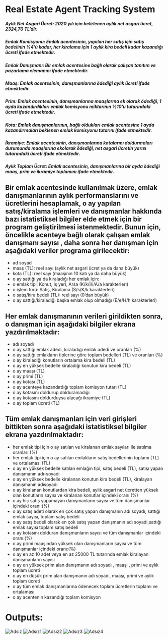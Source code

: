 # Real Estate Agent Tracking System
##### Aylık Net Asgari Ücret: 2020 yılı için belirlenen aylık net asgari ücret, 2324,70 TL’dir.
##### Emlak Komisyonu: Emlak acentesinin, yapılan her satış için satış bedelinin %4’ü kadar, her kiralama için 1 aylık kira bedeli kadar kazandığı ücreti ifade etmektedir.
##### Emlak Danışmanı: Bir emlak acentesine bağlı olarak çalışan tanıtım ve pazarlama elemanını ifade etmektedir.
##### Maaş: Emlak acentesinin, danışmanlarına ödediği aylık ücreti ifade etmektedir.
##### Prim: Emlak acentesinin, danışmanlarına maaşlarına ek olarak ödediği, 1 ayda kazandırdıkları emlak komisyonu miktarının %10’u tutarındaki ücreti ifade etmektedir.
##### Kota: Emlak danışmanlarının, bağlı oldukları emlak acentesine 1 ayda kazandırmaları beklenen emlak komisyonu tutarını ifade etmektedir.
##### İkramiye: Emlak acentesinin, danışmanlarına kotalarını doldurmaları durumunda maaşlarına ekolarak ödediği, net asgari ücretin yarısı tutarındaki ücreti ifade etmektedir.
##### Aylık Toplam Ücret: Emlak acentesinin, danışmanlarına bir ayda ödediği maaş, prim ve ikramiye toplamını ifade etmektedir.

## Bir emlak acentesinde kullanılmak üzere, emlak danışmanlarının aylık performanslarını ve ücretlerini hesaplamak, o ay yapılan satış/kiralama işlemleri ve danışmanlar hakkında bazı istatistiksel bilgiler elde etmek için bir program geliştirilmesi istenmektedir. Bunun için, öncelikle acenteye bağlı olarak çalışan emlak danışmanı sayısı , daha sonra her danışman için aşağıdaki veriler programa girilecektir:
* ad soyad
* maaş (TL): reel sayı (aylık net asgari ücret ya da daha büyük)
* kota (TL): reel sayı (maaşının 10 katı ya da daha büyük)
* o ay sattığı ya da kiraladığı her emlak için:
* o emlak tipi: Konut, İş yeri, Arsa (K/k/İ/i/A/a karakterleri)
* o işlem türü: Satış, Kiralama (S/s/K/k karakterleri)
* o satış/kira bedeli (TL): reel sayı (0’dan büyük)
* o ay sattığı/kiraladığı başka emlak olup olmadığı (E/e/H/h karakterleri)
## Her emlak danışmanının verileri girildikten sonra, o danışman için aşağıdaki bilgiler ekrana yazdırılmaktadır:
* adı soyadı
* o ay sattığı emlak adedi, kiraladığı emlak adedi ve oranları (%)
* o ay sattığı emlakların tiplerine göre toplam bedelleri (TL) ve oranları (%)
* o ay kiraladığı konutların ortalama kira bedeli (TL)
* o ay en yüksek bedelle kiraladığı konutun kira bedeli (TL)
* o ay maaşı (TL)
* o ay primi (TL)
* o ay kotası (TL)
* o ay acenteye kazandırdığı toplam komisyon tutarı (TL)
* o ay kotasını doldurup dolduramadığı
* o ay kotasını doldurduysa alacağı ikramiye (TL)
* o ay toplam ücreti (TL)

## Tüm emlak danışmanları için veri girişleri bittikten sonra aşağıdaki istatistiksel bilgiler ekrana yazdırılmaktadır:
* her emlak tipi için o ay satılan ve kiralanan emlak sayıları ile satılma oranları (%)
* her emlak tipi için o ay satılan emlakların satış bedellerinin toplamı (TL) ve ortalaması (TL)
* o ay en yüksek bedelle satılan emlağın tipi, satış bedeli (TL), satışı yapan danışmanın adı-soyadı
* o ay en yüksek bedelle kiralanan konutun kira bedeli (TL), kiralayan danışmanın adısoyadı
* o ay kiralanan konutlardan kira bedeli, aylık asgari net ücretten yüksek olan konutların sayısı ve kiralanan konutlar içindeki oranı (%)
* o ay hiç satış yapamayan danışmanların sayısı ve tüm danışmanlar içindeki oranı:(%)
* o ay satış adeti olarak en çok satış yapan danışmanın adı soyadı, sattığı emlak sayısı, toplam satış bedeli
* o ay satış bedeli olarak en çok satış yapan danışmanın adı soyadı,sattığı emlak sayısı toplam satış bedeli
* o ay kotasını dolduran danışmanların sayısı ve tüm danışmanlar içindeki oranı:(%)
* o ay primi maaşından yüksek olan danışmanların sayısı ve tüm danışmanlar içindeki oranı:(%)
* o ay en az 10 adet veya en az 25000 TL tutarında emlak kiralayan danışmanların sayısı
* o ay en yüksek prim alan danışmanın adı soyadı , maaşı , primi ve aylık toplam ücreti
* o ay en düşük prim alan danışmanın adı soyadı, maaşı, primi ve aylık toplam ücreti
* o ay tüm emlak danışmanlarına ödenecek toplam ücretlerin toplamı ve ortalaması
* o ay acentenin kazandığı toplam komisyon


# Outputs:

![Adsız](https://user-images.githubusercontent.com/65908597/193427609-b0749c4c-14f5-4209-9281-0ebd380bf51c.png)
![Adsız1](https://user-images.githubusercontent.com/65908597/193427612-26fab909-c763-4e8b-9cf7-ca33e3549398.png)
![Adsız2](https://user-images.githubusercontent.com/65908597/193427618-f81f04c5-f9ba-4829-b927-5e248e058a8c.png)
![Adsız3](https://user-images.githubusercontent.com/65908597/193427624-15aa1d39-61bc-4512-bcd0-fc5f01f41de4.png)
![Adsız4](https://user-images.githubusercontent.com/65908597/193427625-05d9d71f-bffa-4831-ae2d-9bd6b0965d57.png)







